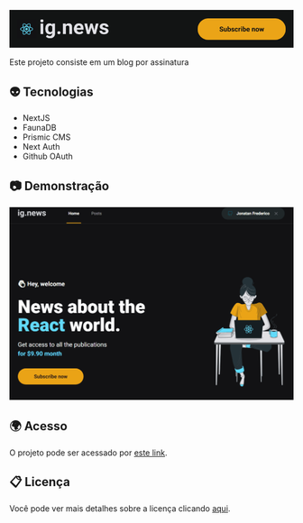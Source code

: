 ![IgNews](.github/logo.png)

Este projeto consiste em um blog por assinatura

## 👽 Tecnologias
- NextJS
- FaunaDB
- Prismic CMS
- Next Auth
- Github OAuth

## 📷 Demonstração
![Demonstração do projeto](.github/ignews.gif)

## 🌍 Acesso
O projeto pode ser acessado por [este link](https://jonatan-mynews.vercel.app/).

## 📋 Licença
Você pode ver mais detalhes sobre a licença clicando [aqui](LICENSE).
